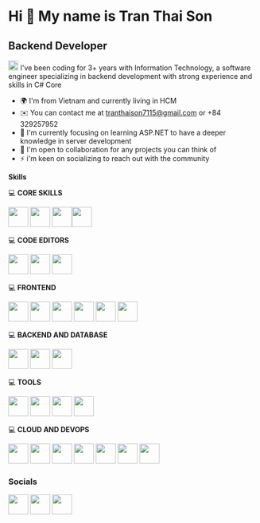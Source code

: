 <h1><strong>Hi 👋 My name is Tran Thai Son</strong></h1>

<h2><strong>Backend Developer</strong></h2>

<img src="https://github.com/user-attachments/assets/3c44b82d-a344-4481-aa9e-4fbd4647d754" width="20" /> I've been coding for 3+ years with Information Technology, a software engineer specializing in backend development with strong experience and skills in C# Core

- 🌍  I'm from Vietnam and currently living in HCM </br>
- ✉️  You can contact me at tranthaison7115@gmail.com or +84 329257952 </br>
- 🧠  I'm currently focusing on learning ASP.NET to have a deeper knowledge in server development </br>
- 🤝  I'm open to collaboration for any projects you can think of </br>
- ⚡  i'm keen on socializing to reach out with the community

<strong>Skills</strong>

💻 <strong>CORE SKILLS</strong>

<img src="https://cdn.jsdelivr.net/gh/devicons/devicon@latest/icons/csharp/csharp-original.svg" width="40"/> <img src="https://cdn.jsdelivr.net/gh/devicons/devicon@latest/icons/java/java-original.svg" width="40"/>
<img src="https://cdn.jsdelivr.net/gh/devicons/devicon@latest/icons/cplusplus/cplusplus-original.svg" width="40"/><img src="https://cdn.jsdelivr.net/gh/devicons/devicon@latest/icons/git/git-original.svg" width="40"/>

💻 <strong>CODE EDITORS</strong>

<img src="https://cdn.jsdelivr.net/gh/devicons/devicon@latest/icons/vscode/vscode-original.svg" width="40"/> <img src="https://cdn.jsdelivr.net/gh/devicons/devicon@latest/icons/visualstudio/visualstudio-original.svg" width="40"/> <img src="https://cdn.jsdelivr.net/gh/devicons/devicon@latest/icons/jetbrains/jetbrains-original.svg" width="40"/>

💻 <strong>FRONTEND</strong>

<img src="https://cdn.jsdelivr.net/gh/devicons/devicon@latest/icons/html5/html5-original.svg" width="40"/> <img src="https://cdn.jsdelivr.net/gh/devicons/devicon@latest/icons/css3/css3-original.svg" width="40"/> <img src="https://cdn.jsdelivr.net/gh/devicons/devicon@latest/icons/javascript/javascript-original.svg" width="40"/> <img src="https://cdn.jsdelivr.net/gh/devicons/devicon@latest/icons/tailwindcss/tailwindcss-original.svg" width="40"/> <img src="https://cdn.jsdelivr.net/gh/devicons/devicon@latest/icons/react/react-original.svg" width="40"/> <img src="https://img.icons8.com/?size=100&id=P2AnGyiJxMpp&format=png&color=000000" width="40"/> 

💻 <strong>BACKEND AND DATABASE</strong> 

<img src="https://cdn.jsdelivr.net/gh/devicons/devicon@latest/icons/dot-net/dot-net-original.svg" width="40"/> <img src="https://cdn.jsdelivr.net/gh/devicons/devicon@latest/icons/microsoftsqlserver/microsoftsqlserver-original.svg" width="40"/> <img src="https://cdn.jsdelivr.net/gh/devicons/devicon@latest/icons/redis/redis-original.svg" width="40"/>

💻 <strong>TOOLS</strong>

<img src="https://cdn.jsdelivr.net/gh/devicons/devicon@latest/icons/figma/figma-original.svg" width="40"/> <img src="https://cdn.jsdelivr.net/gh/devicons/devicon@latest/icons/sonarqube/sonarqube-original.svg" width="40"/> <img src="https://img.icons8.com/?size=100&id=Ny0t2MYrJ70p&format=png&color=000000" width="40"/> <img src="https://cdn.jsdelivr.net/gh/devicons/devicon@latest/icons/postman/postman-original.svg" width="40"/>

💻 <strong>CLOUD AND DEVOPS</strong>

<img src="https://cdn.jsdelivr.net/gh/devicons/devicon@latest/icons/googlecloud/googlecloud-original.svg" width="40"/> <img src="https://cdn.jsdelivr.net/gh/devicons/devicon@latest/icons/docker/docker-original.svg" width="40"/> <img src="https://cdn.jsdelivr.net/gh/devicons/devicon@latest/icons/firebase/firebase-original.svg" width="40"/> <img src="https://cdn.jsdelivr.net/gh/devicons/devicon@latest/icons/azure/azure-original.svg" width="40"/> <img src="https://cdn.jsdelivr.net/gh/devicons/devicon@latest/icons/azuredevops/azuredevops-original.svg" width="40"/> <img src="https://cdn.jsdelivr.net/gh/devicons/devicon@latest/icons/azuresqldatabase/azuresqldatabase-original.svg" width="40"/> <img src="https://cdn.jsdelivr.net/gh/devicons/devicon@latest/icons/vercel/vercel-original.svg" width="40"/>

<h3><strong>Socials</strong></h3>

<img src="https://cdn.jsdelivr.net/gh/devicons/devicon@latest/icons/facebook/facebook-original.svg" width="40"/> <img src="https://img.icons8.com/?size=100&id=3tC9EQumUAuq&format=png&color=ffffff" width="40"/> <img src="https://cdn.jsdelivr.net/gh/devicons/devicon@latest/icons/linkedin/linkedin-original.svg" width="40"/>
